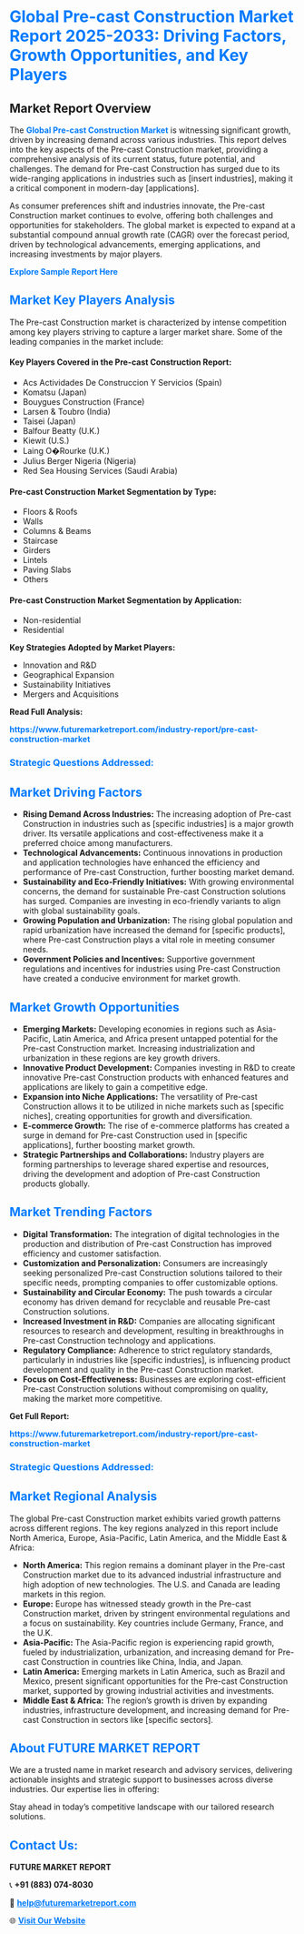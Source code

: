 <h1 style="color: #007BFF;">Global Pre-cast Construction Market Report 2025-2033: Driving Factors, Growth Opportunities, and Key Players</h1>

<section id="overview">
<h2>Market Report Overview</h2>
<p>The <a href="https://www.futuremarketreport.com/industry-report/pre-cast-construction-market" style="color: #007BFF; text-decoration: none;"><strong>Global Pre-cast Construction Market</strong></a> is witnessing significant growth, driven by increasing demand across various industries. This report delves into the key aspects of the Pre-cast Construction market, providing a comprehensive analysis of its current status, future potential, and challenges. The demand for Pre-cast Construction has surged due to its wide-ranging applications in industries such as [insert industries], making it a critical component in modern-day [applications].</p>
<p>As consumer preferences shift and industries innovate, the Pre-cast Construction market continues to evolve, offering both challenges and opportunities for stakeholders. The global market is expected to expand at a substantial compound annual growth rate (CAGR) over the forecast period, driven by technological advancements, emerging applications, and increasing investments by major players.</p>
</section>

<section id="overview">
<p><a href="https://www.futuremarketreport.com/request-sample/reportId=90706" style="color: #007BFF; text-decoration: none;"><strong>Explore Sample Report Here</strong></a></p>
</section>

<section id="key-players">
<h2 style="color: #007BFF;">Market Key Players Analysis</h2>
<p>The Pre-cast Construction market is characterized by intense competition among key players striving to capture a larger market share. Some of the leading companies in the market include:</p>
<h4>Key Players Covered in the Pre-cast Construction Report:</h4>
<ul><li>Acs Actividades De Construccion Y Servicios (Spain)</li><li>Komatsu (Japan)</li><li>Bouygues Construction (France)</li><li>Larsen &amp; Toubro (India)</li><li>Taisei (Japan)</li><li>Balfour Beatty (U.K.)</li><li>Kiewit (U.S.)</li><li>Laing O�Rourke (U.K.)</li><li>Julius Berger Nigeria (Nigeria)</li><li>Red Sea Housing Services (Saudi Arabia)</li></ul>
<h4>Pre-cast Construction Market Segmentation by Type:</h4>
<ul><li>Floors &amp; Roofs</li><li>Walls</li><li>Columns &amp; Beams</li><li>Staircase</li><li>Girders</li><li>Lintels</li><li>Paving Slabs</li><li>Others</li></ul>

<h4>Pre-cast Construction Market Segmentation by Application:</h4>
<ul><li>Non-residential</li><li>Residential</li></ul>
<p><strong>Key Strategies Adopted by Market Players:</strong></p>
<ul>
<li>Innovation and R&D</li>
<li>Geographical Expansion</li>
<li>Sustainability Initiatives</li>
<li>Mergers and Acquisitions</li>
</ul>
</section>

<section>
<p><strong>Read Full Analysis: </strong></p><a href="https://www.futuremarketreport.com/industry-report/pre-cast-construction-market" style="color: #007BFF; text-decoration: none;"><strong>https://www.futuremarketreport.com/industry-report/pre-cast-construction-market</strong></a>
<h3 style="color: #007BFF;">Strategic Questions Addressed:</h3>
</section>

<section id="driving-factors">
<h2 style="color: #007BFF;">Market Driving Factors</h2>
<ul>
<li><strong>Rising Demand Across Industries:</strong> The increasing adoption of Pre-cast Construction in industries such as [specific industries] is a major growth driver. Its versatile applications and cost-effectiveness make it a preferred choice among manufacturers.</li>
<li><strong>Technological Advancements:</strong> Continuous innovations in production and application technologies have enhanced the efficiency and performance of Pre-cast Construction, further boosting market demand.</li>
<li><strong>Sustainability and Eco-Friendly Initiatives:</strong> With growing environmental concerns, the demand for sustainable Pre-cast Construction solutions has surged. Companies are investing in eco-friendly variants to align with global sustainability goals.</li>
<li><strong>Growing Population and Urbanization:</strong> The rising global population and rapid urbanization have increased the demand for [specific products], where Pre-cast Construction plays a vital role in meeting consumer needs.</li>
<li><strong>Government Policies and Incentives:</strong> Supportive government regulations and incentives for industries using Pre-cast Construction have created a conducive environment for market growth.</li>
</ul>
</section>

<section id="growth-opportunities">
<h2 style="color: #007BFF;">Market Growth Opportunities</h2>
<ul>
<li><strong>Emerging Markets:</strong> Developing economies in regions such as Asia-Pacific, Latin America, and Africa present untapped potential for the Pre-cast Construction market. Increasing industrialization and urbanization in these regions are key growth drivers.</li>
<li><strong>Innovative Product Development:</strong> Companies investing in R&D to create innovative Pre-cast Construction products with enhanced features and applications are likely to gain a competitive edge.</li>
<li><strong>Expansion into Niche Applications:</strong> The versatility of Pre-cast Construction allows it to be utilized in niche markets such as [specific niches], creating opportunities for growth and diversification.</li>
<li><strong>E-commerce Growth:</strong> The rise of e-commerce platforms has created a surge in demand for Pre-cast Construction used in [specific applications], further boosting market growth.</li>
<li><strong>Strategic Partnerships and Collaborations:</strong> Industry players are forming partnerships to leverage shared expertise and resources, driving the development and adoption of Pre-cast Construction products globally.</li>
</ul>
</section>

<section id="trending-factors">
<h2 style="color: #007BFF;">Market Trending Factors</h2>
<ul>
<li><strong>Digital Transformation:</strong> The integration of digital technologies in the production and distribution of Pre-cast Construction has improved efficiency and customer satisfaction.</li>
<li><strong>Customization and Personalization:</strong> Consumers are increasingly seeking personalized Pre-cast Construction solutions tailored to their specific needs, prompting companies to offer customizable options.</li>
<li><strong>Sustainability and Circular Economy:</strong> The push towards a circular economy has driven demand for recyclable and reusable Pre-cast Construction solutions.</li>
<li><strong>Increased Investment in R&D:</strong> Companies are allocating significant resources to research and development, resulting in breakthroughs in Pre-cast Construction technology and applications.</li>
<li><strong>Regulatory Compliance:</strong> Adherence to strict regulatory standards, particularly in industries like [specific industries], is influencing product development and quality in the Pre-cast Construction market.</li>
<li><strong>Focus on Cost-Effectiveness:</strong> Businesses are exploring cost-efficient Pre-cast Construction solutions without compromising on quality, making the market more competitive.</li>
</ul>
</section>

<section>
<p><strong>Get Full Report: </strong></p><a href="https://www.futuremarketreport.com/industry-report/pre-cast-construction-market" style="color: #007BFF; text-decoration: none;"><strong>https://www.futuremarketreport.com/industry-report/pre-cast-construction-market</strong></a>
<h3 style="color: #007BFF;">Strategic Questions Addressed:</h3>
</section>


<section id="regional-analysis">
<h2 style="color: #007BFF;">Market Regional Analysis</h2>
<p>The global Pre-cast Construction market exhibits varied growth patterns across different regions. The key regions analyzed in this report include North America, Europe, Asia-Pacific, Latin America, and the Middle East & Africa:</p>
<ul>
<li><strong>North America:</strong> This region remains a dominant player in the Pre-cast Construction market due to its advanced industrial infrastructure and high adoption of new technologies. The U.S. and Canada are leading markets in this region.</li>
<li><strong>Europe:</strong> Europe has witnessed steady growth in the Pre-cast Construction market, driven by stringent environmental regulations and a focus on sustainability. Key countries include Germany, France, and the U.K.</li>
<li><strong>Asia-Pacific:</strong> The Asia-Pacific region is experiencing rapid growth, fueled by industrialization, urbanization, and increasing demand for Pre-cast Construction in countries like China, India, and Japan.</li>
<li><strong>Latin America:</strong> Emerging markets in Latin America, such as Brazil and Mexico, present significant opportunities for the Pre-cast Construction market, supported by growing industrial activities and investments.</li>
<li><strong>Middle East & Africa:</strong> The region’s growth is driven by expanding industries, infrastructure development, and increasing demand for Pre-cast Construction in sectors like [specific sectors].</li>
</ul>
</section>

<footer>
<h2 style="color: #007BFF;">About FUTURE MARKET REPORT</h2>
<p>We are a trusted name in market research and advisory services, delivering actionable insights and strategic support to businesses across diverse industries. Our expertise lies in offering:</p>

<p>Stay ahead in today’s competitive landscape with our tailored research solutions.</p>

<h2 style="color: #007BFF;">Contact Us:</h2>
<p><strong>FUTURE MARKET REPORT</strong></p>
<p>📞 <strong>+91 (883) 074-8030</strong></p>
<p>📧 <strong><a href="mailto:help@futuremarketreport.com" style="color: #007BFF;">help@futuremarketreport.com</a></strong></p>
<p>🌐 <strong><a href="https://www.futuremarketreport.com/" style="color: #007BFF;">Visit Our Website</a></strong></p>
</footer>